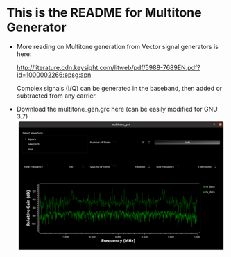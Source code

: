 # This is the README for Multitone Generator

* More reading on Multitone generation from Vector signal generators is here:

   http://literature.cdn.keysight.com/litweb/pdf/5988-7689EN.pdf?id=1000002266:epsg:apn
   
   Complex signals (I/Q) can be generated in the baseband, then added or subtracted from any carrier.
   
* Download the multitone_gen.grc here (can be easily modified for GNU 3.7)
   ![GNUradio flowgraph for a Multitone Waveform](https://github.com/SSkySurfer/SDR_Learning/blob/main/images/multitone_gen.png)
